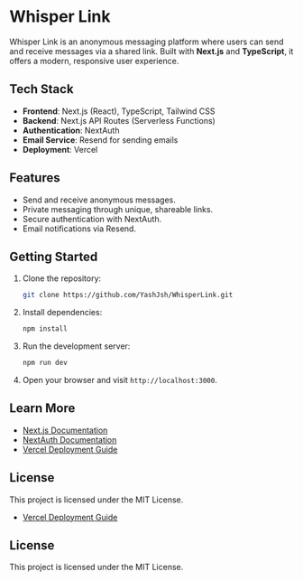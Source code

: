 # Whisper Link

Whisper Link is an anonymous messaging platform where users can send and receive messages via a shared link. Built with **Next.js** and **TypeScript**, it offers a modern, responsive user experience.

## Tech Stack
- **Frontend**: Next.js (React), TypeScript, Tailwind CSS
- **Backend**: Next.js API Routes (Serverless Functions)
- **Authentication**: NextAuth
- **Email Service**: Resend for sending emails
- **Deployment**: Vercel

## Features
- Send and receive anonymous messages.
- Private messaging through unique, shareable links.
- Secure authentication with NextAuth.
- Email notifications via Resend.

## Getting Started

1. Clone the repository:
    ```bash
    git clone https://github.com/YashJsh/WhisperLink.git
    ```

2. Install dependencies:
    ```bash
    npm install
    ```

3. Run the development server:
    ```bash
    npm run dev
    ```

4. Open your browser and visit `http://localhost:3000`.

## Learn More
- [Next.js Documentation](https://nextjs.org/docs)
- [NextAuth Documentation](https://next-auth.js.org/docs)
- [Vercel Deployment Guide](https://vercel.com/docs)

## License
This project is licensed under the MIT License.


- [Vercel Deployment Guide](https://vercel.com/docs)

## License
This project is licensed under the MIT License.
